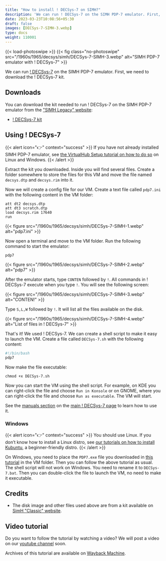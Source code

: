 ```yaml
---
title: "How to install ! DECSys-7 on SIMH?"
description: 'We can run ! DECSys-7 on the SIMH PDP-7 emulator. First, we need to download the ! DECSys-7 kit. You can download the kit needed to run DECSys on the SIMH PDP-7 emulator from the "SIMH Legacy" website:'
date: 2023-03-23T10:08:56+05:30
draft: false
images: [DECSys-7-SIMH-3.webp]
type: docs
weight: 110001
---
```


{{< load-photoswipe >}}
{{< fig class="no-photoswipe" src="/1960s/1965/decsys/simh/DECSys-7-SIMH-3.webp" alt="SIMH PDP-7 emulator with ! DECSys-7" >}}

We can run [! DECSys-7](/1960s/1965/decsys) on the SIMH PDP-7 emulator. First, we need to download the ! DECSys-7 kit.

## Downloads

You can download the kit needed to run ! DECSys-7 on the SIMH PDP-7 emulator from the ["SIMH Legacy" website](http://simh.trailing-edge.com/):

- [! DECSys-7 kit](http://simh.trailing-edge.com/kits/decsys.zip)

## Using ! DECSys-7

{{< alert icon="👉" context="success" >}}
If you have not already installed SIMH PDP-7 emulator, see [the VirtualHub Setup tutorial on how to do so](https://setup.virtualhub.eu.org/simh-pdp7/) on Linux and Windows.
{{< /alert >}}

Extract the kit you downloaded. Inside you will find several files. Create a folder somewhere to store the files for this VM and move the file named `decsys.dtp` and `decsys.rim` into it.

Now we will create a config file for our VM. Create a text file called `pdp7.ini` with the following content in the VM folder:

``` config
att dt2 decsys.dtp
att dt3 scratch.dtp
load decsys.rim 17640
run
```

{{< figure src="/1960s/1965/decsys/simh/DECSys-7-SIMH-1.webp" alt="pdp7.ini" >}}

Now open a terminal and move to the VM folder. Run the following command to start the emulator:

``` console
pdp7
```

{{< figure src="/1960s/1965/decsys/simh/DECSys-7-SIMH-2.webp" alt="pdp7" >}}

After the emulator starts, type `CONTEN` followed by `!`. All commands in ! DECSys-7 execute when you type `!`. You will see the following screen:

{{< figure src="/1960s/1965/decsys/simh/DECSys-7-SIMH-3.webp" alt="CONTEN!" >}}

Type `S,L,W` followed by `!`. It will list all the files available on the disk.

{{< figure src="/1960s/1965/decsys/simh/DECSys-7-SIMH-4.webp" alt="List of files in ! DECSys-7" >}}

That's it! We used ! DECSys-7. We can create a shell script to make it easy to launch the VM. Create a file called `DECSys-7.sh` with the following content:

``` bash
#!/bin/bash
pdp7
```

Now make the file executable:

``` console
chmod +x DECSys-7.sh
```

Now you can start the VM using the shell script. For example, on KDE you can right-click the file and choose `Run in Konsole` or on GNOME, where you can right-click the file and choose `Run as executable`. The VM will start.

See the [manuals section](/1960s/1965/decsys/#manuals) on the [main ! DECSys-7 page](/1960s/1965/decsys) to learn how to use it.

### Windows

{{< alert icon="👉" context="success" >}}
You should use Linux. If you don’t know how to install a Linux distro, see [our tutorials on how to install Kubuntu](https://setup.virtualhub.eu.org/tag/os/), a beginner-friendly distro.
{{< /alert >}}

On Windows, you need to place the `PDP7.exe` file you downloaded in [this tutorial](https://setup.virtualhub.eu.org/simh-pdp7#windows) in the VM folder. Then you can follow the above tutorial as usual. The shell script will not work on Windows. You need to rename it to `DECSys-7.bat`. Then you can double-click the file to launch the VM, no need to make it executable.

## Credits

- The disk image and other files used above are from a kit available on [SimH "Classic" website](http://simh.trailing-edge.com/).

## Video tutorial

Do you want to follow the tutorial by watching a video? We will post a video on our [youtube channel](https://www.youtube.com/@virtua1hub) soon.

Archives of this tutorial are available on [Wayback Machine](https://web.archive.org/web/*/https://virtualhub.eu.org/1960s/1965/decsys/simh/).
